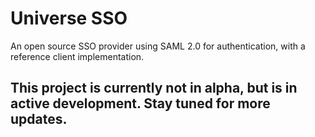 # Universe SSO
An open source SSO provider using SAML 2.0 for authentication, with a reference client implementation. 

## This project is currently not in alpha, but is in active development. Stay tuned for more updates.
